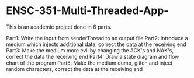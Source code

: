 # ENSC-351-Multi-Threaded-App-
This is an academic project done in 6 parts. 

Part1: Write the input from senderThread to an output file 
Part2: Introduce a medium which injects additional data, correct the data at the receiving end
Part3: Make the medium more evil by changing the ACK's and NAK's, correct the data the receiving end
Part4: Draw a state diagram and flow chart of the program
Part5: Make the medium dump, glitch and inject random characters, correct the data at the receiving end
